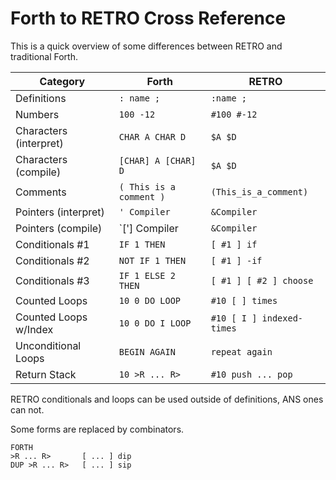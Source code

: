 # Forth to RETRO Cross Reference

This is a quick overview of some differences between RETRO
and traditional Forth.

| Category               | Forth                   | RETRO                         |
| ---------------------- | ----------------------- | ----------------------------- |
| Definitions            | `: name ;`              | `:name ;`                     |
| Numbers                | `100 -12`               | `#100 #-12`                   |
| Characters (interpret) | `CHAR A CHAR D`         | `$A $D`                       |
| Characters (compile)   | `[CHAR] A [CHAR] D`     | `$A $D`                       |
| Comments               | `( This is a comment )` | `(This_is_a_comment)`         |
| Pointers (interpret)   | `' Compiler`            | `&Compiler`                   |
| Pointers (compile)     | `['] Compiler           | `&Compiler`                   |
| Conditionals #1        | `IF 1 THEN`             | `[ #1 ] if`                   |
| Conditionals #2        | `NOT IF 1 THEN`         | `[ #1 ] -if`                  |
| Conditionals #3        | `IF 1 ELSE 2 THEN`      | `[ #1 ] [ #2 ] choose`        |
| Counted Loops          | `10 0 DO LOOP`          | `#10 [ ] times`               |
| Counted Loops w/Index  | `10 0 DO I LOOP`        | `#10 [ I ] indexed-times`     |
| Unconditional Loops    | `BEGIN AGAIN`           | `repeat again`                |
| Return Stack           | `10 >R ... R>`          | `#10 push ... pop`            |

RETRO conditionals and loops can be used outside of definitions, ANS ones can not.

Some forms are replaced by combinators.

    FORTH
    >R ... R>       [ ... ] dip
    DUP >R ... R>   [ ... ] sip
